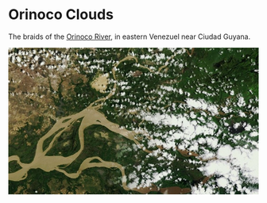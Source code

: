 # Orinoco Clouds

The braids of the [Orinoco River](http://en.wikipedia.org/wiki/Orinoco), in eastern Venezuel near Ciudad Guyana.

![Orinoco River](screenshot.jpg)
